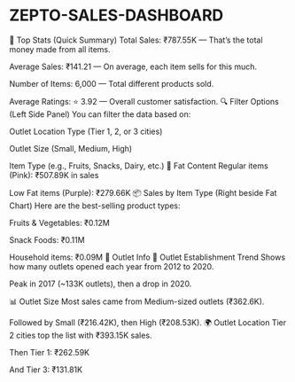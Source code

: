 # ZEPTO-SALES-DASHBOARD

🔢 Top Stats (Quick Summary)
Total Sales: ₹787.55K — That’s the total money made from all items.

Average Sales: ₹141.21 — On average, each item sells for this much.

Number of Items: 6,000 — Total different products sold.

Average Ratings: ⭐ 3.92 — Overall customer satisfaction.
🔍 Filter Options (Left Side Panel)
You can filter the data based on:

Outlet Location Type (Tier 1, 2, or 3 cities)

Outlet Size (Small, Medium, High)

Item Type (e.g., Fruits, Snacks, Dairy, etc.)
🧁 Fat Content
Regular items (Pink): ₹507.89K in sales

Low Fat items (Purple): ₹279.66K
📦 Sales by Item Type (Right beside Fat Chart)
Here are the best-selling product types:

Fruits & Vegetables: ₹0.12M

Snack Foods: ₹0.11M

Household items: ₹0.09M
🏪 Outlet Info
📅 Outlet Establishment Trend
Shows how many outlets opened each year from 2012 to 2020.

Peak in 2017 (~133K outlets), then a drop in 2020.

📊 Outlet Size
Most sales came from Medium-sized outlets (₹362.6K).

Followed by Small (₹216.42K), then High (₹208.53K).
🌍 Outlet Location
Tier 2 cities top the list with ₹393.15K sales.

Then Tier 1: ₹262.59K

And Tier 3: ₹131.81K
